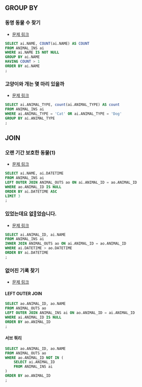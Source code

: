 ## GROUP BY
### 동명 동물 수 찾기
- [문제 링크](https://programmers.co.kr/learn/courses/30/lessons/59041)

```sql
SELECT ai.NAME, COUNT(ai.NAME) AS COUNT
FROM ANIMAL_INS ai
WHERE ai.NAME IS NOT NULL
GROUP BY ai.NAME
HAVING COUNT > 1
ORDER BY ai.NAME
;
```


### 고양이와 개는 몇 마리 있을까
- [문제 링크](https://programmers.co.kr/learn/courses/30/lessons/59040)

```sql
SELECT ai.ANIMAL_TYPE, count(ai.ANIMAL_TYPE) AS count
FROM ANIMAL_INS ai
WHERE ai.ANIMAL_TYPE = 'Cat' OR ai.ANIMAL_TYPE = 'Dog'
GROUP BY ai.ANIMAL_TYPE
;
```

## JOIN
### 오랜 기간 보호한 동물(1)
- [문제 링크](https://programmers.co.kr/learn/courses/30/lessons/59044)

```sql
SELECT ai.NAME, ai.DATETIME
FROM ANIMAL_INS ai
LEFT OUTER JOIN ANIMAL_OUTS ao ON ai.ANIMAL_ID = ao.ANIMAL_ID
WHERE ao.ANIMAL_ID IS NULL
ORDER BY ai.DATETIME ASC
LIMIT 3
;
```


### 있었는데요 없었습니다.
- [문제 링크](https://programmers.co.kr/learn/courses/30/lessons/59043)

```sql
SELECT ai.ANIMAL_ID, ai.NAME
FROM ANIMAL_INS ai
INNER JOIN ANIMAL_OUTS ao ON ai.ANIMAL_ID = ao.ANIMAL_ID
WHERE ai.DATETIME > ao.DATETIME
ORDER BY ai.DATETIME
;
```


### 없어진 기록 찾기
- [문제 링크](https://programmers.co.kr/learn/courses/30/lessons/59042)

#### LEFT OUTER JOIN

```sql
SELECT ao.ANIMAL_ID, ao.NAME
FROM ANIMAL_OUTS ao
LEFT OUTER JOIN ANIMAL_INS ai ON ao.ANIMAL_ID = ai.ANIMAL_ID
WHERE ai.ANIMAL_ID IS NULL
ORDER BY ao.ANIMAL_ID
;
```

#### 서브 쿼리

```sql
SELECT ao.ANIMAL_ID, ao.NAME
FROM ANIMAL_OUTS ao
WHERE ao.ANIMAL_ID NOT IN (
    SELECT ai.ANIMAL_ID
    FROM ANIMAL_INS ai
)
ORDER BY ao.ANIMAL_ID
;
```